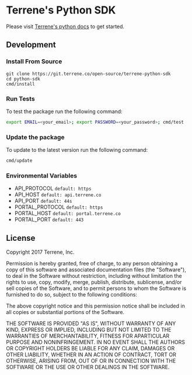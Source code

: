 # Terrene's Python SDK

Please visit [Terrene's python docs](https://docs.terrene.co/?python) 
to get started.


## Development

### Install From Source

```
git clone https://git.terrene.co/open-source/terrene-python-sdk
cd python-sdk
cmd/install
```

### Run Tests

To test the package run the following command:

```bash
export EMAIL=<your_email>; export PASSWORD=<your_password>; cmd/test
```


### Update the package

To update to the latest version run the following command:

```bash
cmd/update
```

### Environmental Variables

- API_PROTOCOL `default: https`
- API_HOST `default: api.terrene.co`
- API_PORT `default: 44s`
- PORTAL_PROTOCOL `default: https`
- PORTAL_HOST `default: portal.terrene.co`
- PORTAL_PORT `default: 443`


## License

Copyright 2017 Terrene, Inc.

Permission is hereby granted, free of charge, to any person
obtaining a copy of this software and associated documentation
files (the "Software"), to deal in the Software without restriction,
including without limitation the rights to use, copy, modify,
merge, publish, distribute, sublicense, and/or sell copies of
the Software, and to permit persons to whom the Software is
furnished to do so, subject to the following conditions:

The above copyright notice and this permission notice shall be
included in all copies or substantial portions of the Software.

THE SOFTWARE IS PROVIDED "AS IS", WITHOUT WARRANTY OF ANY KIND, EXPRESS OR IMPLIED,
INCLUDING BUT NOT LIMITED TO THE WARRANTIES OF MERCHANTABILITY, FITNESS FOR
APARTICULAR PURPOSE AND NONINFRINGEMENT. IN NO EVENT SHALL THE AUTHORS
OR COPYRIGHT HOLDERS BE LIABLE FOR ANY CLAIM, DAMAGES OR OTHER LIABILITY,
WHETHER IN AN ACTION OF CONTRACT, TORT OR OTHERWISE, ARISING FROM,
OUT OF OR IN CONNECTION WITH THE SOFTWARE OR THE USE OR OTHER DEALINGS IN THE SOFTWARE.
